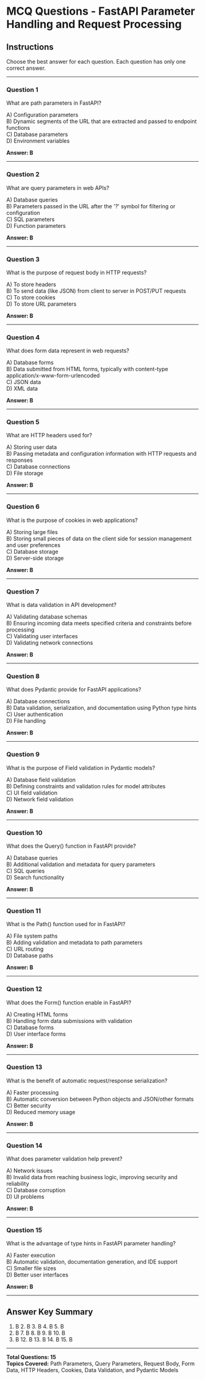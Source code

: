 # MCQ Questions - FastAPI Parameter Handling and Request Processing

## Instructions
Choose the best answer for each question. Each question has only one correct answer.

---

### Question 1
What are path parameters in FastAPI?

A) Configuration parameters  
B) Dynamic segments of the URL that are extracted and passed to endpoint functions  
C) Database parameters  
D) Environment variables  

**Answer: B**

---

### Question 2
What are query parameters in web APIs?

A) Database queries  
B) Parameters passed in the URL after the '?' symbol for filtering or configuration  
C) SQL parameters  
D) Function parameters  

**Answer: B**

---

### Question 3
What is the purpose of request body in HTTP requests?

A) To store headers  
B) To send data (like JSON) from client to server in POST/PUT requests  
C) To store cookies  
D) To store URL parameters  

**Answer: B**

---

### Question 4
What does form data represent in web requests?

A) Database forms  
B) Data submitted from HTML forms, typically with content-type application/x-www-form-urlencoded  
C) JSON data  
D) XML data  

**Answer: B**

---

### Question 5
What are HTTP headers used for?

A) Storing user data  
B) Passing metadata and configuration information with HTTP requests and responses  
C) Database connections  
D) File storage  

**Answer: B**

---

### Question 6
What is the purpose of cookies in web applications?

A) Storing large files  
B) Storing small pieces of data on the client side for session management and user preferences  
C) Database storage  
D) Server-side storage  

**Answer: B**

---

### Question 7
What is data validation in API development?

A) Validating database schemas  
B) Ensuring incoming data meets specified criteria and constraints before processing  
C) Validating user interfaces  
D) Validating network connections  

**Answer: B**

---

### Question 8
What does Pydantic provide for FastAPI applications?

A) Database connections  
B) Data validation, serialization, and documentation using Python type hints  
C) User authentication  
D) File handling  

**Answer: B**

---

### Question 9
What is the purpose of Field validation in Pydantic models?

A) Database field validation  
B) Defining constraints and validation rules for model attributes  
C) UI field validation  
D) Network field validation  

**Answer: B**

---

### Question 10
What does the Query() function in FastAPI provide?

A) Database queries  
B) Additional validation and metadata for query parameters  
C) SQL queries  
D) Search functionality  

**Answer: B**

---

### Question 11
What is the Path() function used for in FastAPI?

A) File system paths  
B) Adding validation and metadata to path parameters  
C) URL routing  
D) Database paths  

**Answer: B**

---

### Question 12
What does the Form() function enable in FastAPI?

A) Creating HTML forms  
B) Handling form data submissions with validation  
C) Database forms  
D) User interface forms  

**Answer: B**

---

### Question 13
What is the benefit of automatic request/response serialization?

A) Faster processing  
B) Automatic conversion between Python objects and JSON/other formats  
C) Better security  
D) Reduced memory usage  

**Answer: B**

---

### Question 14
What does parameter validation help prevent?

A) Network issues  
B) Invalid data from reaching business logic, improving security and reliability  
C) Database corruption  
D) UI problems  

**Answer: B**

---

### Question 15
What is the advantage of type hints in FastAPI parameter handling?

A) Faster execution  
B) Automatic validation, documentation generation, and IDE support  
C) Smaller file sizes  
D) Better user interfaces  

**Answer: B**

---

## Answer Key Summary
1. B  2. B  3. B  4. B  5. B  
6. B  7. B  8. B  9. B  10. B  
11. B  12. B  13. B  14. B  15. B

---

**Total Questions: 15**  
**Topics Covered:** Path Parameters, Query Parameters, Request Body, Form Data, HTTP Headers, Cookies, Data Validation, and Pydantic Models